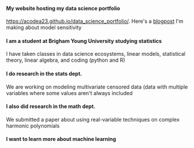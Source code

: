 #### My website hosting my data science portfolio
https://acodea23.github.io/data_science_portfolio/. Here's a [blogpost](https://acodea23.github.io/data_science_portfolio/projects/blog_post.html) I'm making about model sensitivity

#### I am a student at Brigham Young University studying statistics
I have taken classes in data science ecosystems, linear models, statistical theory, linear algebra, and coding (python and R)

#### I do research in the stats dept.
We are working on modeling multivariate censored data (data with multiple variables where some values aren't always included

#### I also did research in the math dept.
We submitted a paper about using real-variable techniques on complex harmonic polynomials

#### I want to learn more about machine learning
